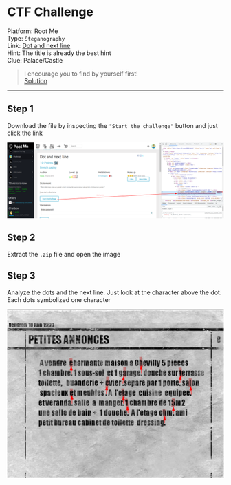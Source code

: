 # CTF Challenge

Platform: Root Me </br>
Type: `Steganography` </br>
Link: [Dot and next line](https://www.root-me.org/en/Challenges/Steganography/Dot-and-next-line?action_solution=proposer#ancre_solution) </br>
Hint: The title is already the best hint </br>
Clue: Palace/Castle </br>

> I encourage you to find by yourself first! </br>
[Solution](./passphrase.txt) </br>

--- 

## Step 1
Download the file by inspecting the `"Start the challenge"` button and just click the link </br>

![Inspect](./Inspect.png) </br>

## Step 2
Extract the `.zip` file and open the image </br>

## Step 3
Analyze the dots and the next line. Just look at the character above the dot. Each dots symbolized one character </br>

![solution](solution.png) </br>